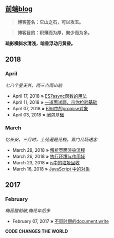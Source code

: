 ## [前端blog](http://qdxmq.com/)

> **博客签名：它山之石，可以攻玉。**

> **博客目的：积薄而为厚，聚少而为多。**

**疏影横斜水清浅，暗香浮动月黄昏。** 

## 2018

### April
*七八个星天外，两三点雨山前*
* April 17, 2018 **»** [ES7async函数的用法](https://github.com/abielzhang/blog/issues/9)
* April 11, 2018 **»** [一道面试题，带你检验基础](https://github.com/abielzhang/blog/issues/8)
* April 07, 2018 **»** [ES6中的promise对象](https://github.com/abielzhang/blog/issues/7)
* April 03, 2018 **»** [闭包基础](https://github.com/abielzhang/blog/issues/6)

### March
*忆长安，三月时，上苑遍是花枝。青门几场送客*
* March 28, 2018 **»** [解析页面渲染流程](https://github.com/abielzhang/blog/issues/5)
* March 26, 2018 **»** [执行环境与作用域](https://github.com/abielzhang/blog/issues/4)
* March 23, 2018 **»** [js中的垃圾回收](https://github.com/abielzhang/blog/issues/2)
* March 16, 2018 **»** [JavaScript 中的对象](https://github.com/abielzhang/blog/issues/1)

## 2017
### February
*梅蕊腊前破,梅花年后多*
* February 07, 2017 **»** [不同时期的document.write](https://github.com/abielzhang/blog/issues/3)

**CODE CHANGES THE WORLD** 

